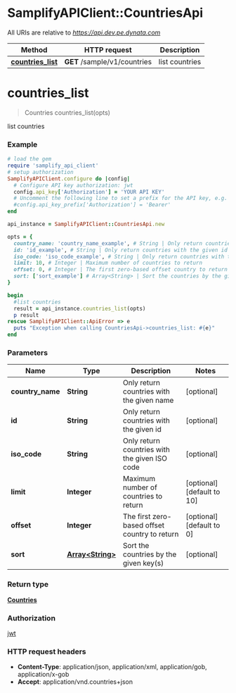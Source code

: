 # SamplifyAPIClient::CountriesApi

All URIs are relative to *https://api.dev.pe.dynata.com*

Method | HTTP request | Description
------------- | ------------- | -------------
[**countries_list**](CountriesApi.md#countries_list) | **GET** /sample/v1/countries | list countries


# **countries_list**
> Countries countries_list(opts)

list countries

### Example
```ruby
# load the gem
require 'samplify_api_client'
# setup authorization
SamplifyAPIClient.configure do |config|
  # Configure API key authorization: jwt
  config.api_key['Authorization'] = 'YOUR API KEY'
  # Uncomment the following line to set a prefix for the API key, e.g. 'Bearer' (defaults to nil)
  #config.api_key_prefix['Authorization'] = 'Bearer'
end

api_instance = SamplifyAPIClient::CountriesApi.new

opts = { 
  country_name: 'country_name_example', # String | Only return countries with the given name
  id: 'id_example', # String | Only return countries with the given id
  iso_code: 'iso_code_example', # String | Only return countries with the given ISO code
  limit: 10, # Integer | Maximum number of countries to return
  offset: 0, # Integer | The first zero-based offset country to return
  sort: ['sort_example'] # Array<String> | Sort the countries by the given key(s)
}

begin
  #list countries
  result = api_instance.countries_list(opts)
  p result
rescue SamplifyAPIClient::ApiError => e
  puts "Exception when calling CountriesApi->countries_list: #{e}"
end
```

### Parameters

Name | Type | Description  | Notes
------------- | ------------- | ------------- | -------------
 **country_name** | **String**| Only return countries with the given name | [optional] 
 **id** | **String**| Only return countries with the given id | [optional] 
 **iso_code** | **String**| Only return countries with the given ISO code | [optional] 
 **limit** | **Integer**| Maximum number of countries to return | [optional] [default to 10]
 **offset** | **Integer**| The first zero-based offset country to return | [optional] [default to 0]
 **sort** | [**Array&lt;String&gt;**](String.md)| Sort the countries by the given key(s) | [optional] 

### Return type

[**Countries**](Countries.md)

### Authorization

[jwt](../README.md#jwt)

### HTTP request headers

 - **Content-Type**: application/json, application/xml, application/gob, application/x-gob
 - **Accept**: application/vnd.countries+json



